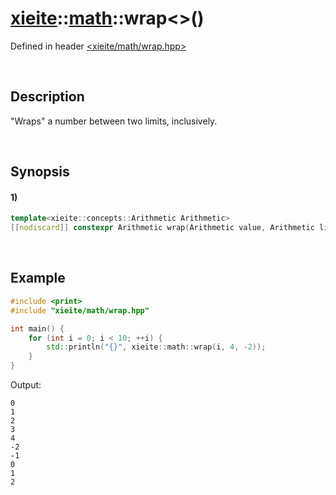 # [xieite](../../xieite.md)\:\:[math](../../math.md)\:\:wrap\<\>\(\)
Defined in header [<xieite/math/wrap.hpp>](../../../include/xieite/math/wrap.hpp)

&nbsp;

## Description
"Wraps" a number between two limits, inclusively.

&nbsp;

## Synopsis
#### 1)
```cpp
template<xieite::concepts::Arithmetic Arithmetic>
[[nodiscard]] constexpr Arithmetic wrap(Arithmetic value, Arithmetic limit1, Arithmetic limit2) noexcept;
```

&nbsp;

## Example
```cpp
#include <print>
#include "xieite/math/wrap.hpp"

int main() {
    for (int i = 0; i < 10; ++i) {
        std::println("{}", xieite::math::wrap(i, 4, -2));
    }
}
```
Output:
```
0
1
2
3
4
-2
-1
0
1
2
```
